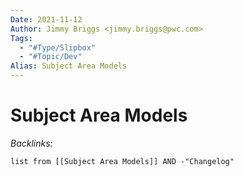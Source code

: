 ```yaml
---
Date: 2021-11-12
Author: Jimmy Briggs <jimmy.briggs@pwc.com>
Tags:
  - "#Type/Slipbox"
  - "#Topic/Dev"
Alias: Subject Area Models
---
```


# Subject Area Models

*Backlinks:*

````dataview
list from [[Subject Area Models]] AND -"Changelog"
````
